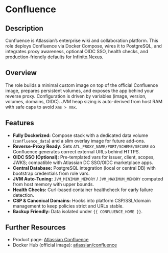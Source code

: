 # Confluence

## Description

Confluence is Atlassian’s enterprise wiki and collaboration platform. This role deploys Confluence via Docker Compose, wires it to PostgreSQL, and integrates proxy awareness, optional OIDC SSO, health checks, and production-friendly defaults for Infinito.Nexus.

## Overview

The role builds a minimal custom image on top of the official Confluence image, prepares persistent volumes, and exposes the app behind your reverse proxy. Configuration is driven by variables (image, version, volumes, domains, OIDC). JVM heap sizing is auto-derived from host RAM with safe caps to avoid `Xms > Xmx`.

## Features

* **Fully Dockerized:** Compose stack with a dedicated data volume (`confluence_data`) and a slim overlay image for future add-ons.
* **Reverse-Proxy Ready:** Sets `ATL_PROXY_NAME/PORT/SCHEME/SECURE` so Confluence generates correct external URLs behind HTTPS.
* **OIDC SSO (Optional):** Pre-templated vars for issuer, client, scopes, JWKS; compatible with Atlassian DC SSO/OIDC marketplace apps.
* **Central Database:** PostgreSQL integration (local or central DB) with bootstrap credentials from role vars.
* **JVM Auto-Tuning:** `JVM_MINIMUM_MEMORY` / `JVM_MAXIMUM_MEMORY` computed from host memory with upper bounds.
* **Health Checks:** Curl-based container healthcheck for early failure detection.
* **CSP & Canonical Domains:** Hooks into platform CSP/SSL/domain management to keep policies strict and URLs stable.
* **Backup Friendly:** Data isolated under `{{ CONFLUENCE_HOME }}`.

## Further Resources

* Product page: [Atlassian Confluence](https://www.atlassian.com/software/confluence)
* Docker Hub (official image): [atlassian/confluence](https://hub.docker.com/r/atlassian/confluence)
